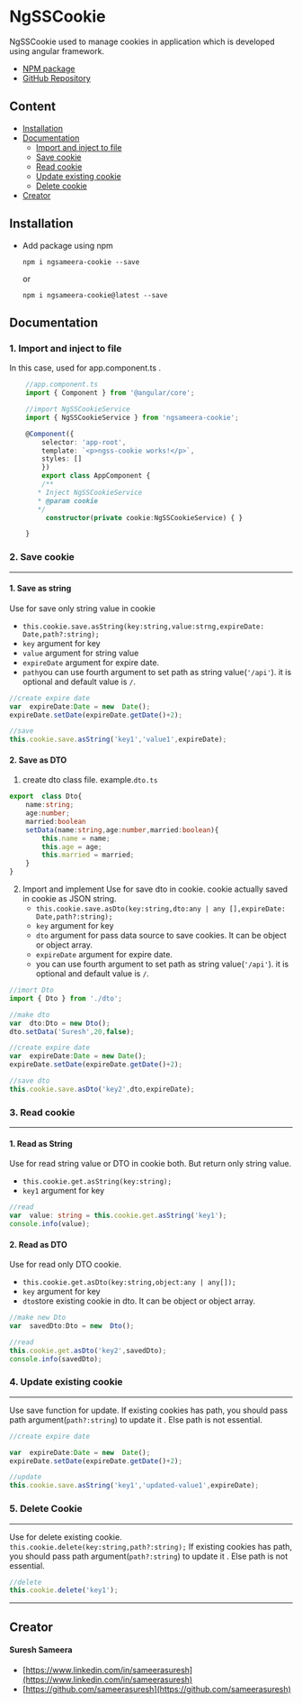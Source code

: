 # NgSSCookie
NgSSCookie used to manage cookies in application which is developed using angular framework.
- [NPM package](https://www.npmjs.com/package/ngsameera-cookie)
- [GitHub Repository](https://github.com/sameerasuresh/ngsameera-cookie)
## Content 
 - [Installation](#installation)
 - [Documentation](#documentation)
	 - [Import and inject to file](#1-import-and-inject-to-file)
	 - [Save cookie](#2-save-cookie)
	 - [Read cookie](#3-read-cookie)
	 - [Update existing cookie](#4-update-existing-cookie)
	 - [Delete cookie](#5-delete-cookie)
 - [Creator](#creator)
## Installation

 - Add package using npm
	 ```
	 npm i ngsameera-cookie --save
	 ```
	 or
	 ```
	 npm i ngsameera-cookie@latest --save
	 ```

## Documentation
 ### 1. Import and inject to file
 In this case, used for app.component.ts .
```typescript
	//app.component.ts
	import { Component } from '@angular/core';

	//import NgSSCookieService
	import { NgSSCookieService } from 'ngsameera-cookie';

	@Component({
		selector: 'app-root',
		template: `<p>ngss-cookie works!</p>`,
		styles: []
		})
		export class AppComponent {
	    /**
	   * Inject NgSSCookieService
	   * @param cookie
	   */
		 constructor(private cookie:NgSSCookieService) { }

	}
```
### 2. Save cookie
---
#### 1. Save as string
Use for save only string value in cookie
- ```this.cookie.save.asString(key:string,value:strng,expireDate: Date,path?:string);```
 - ```key``` argument for key
 - ```value``` argument for string value
 - ```expireDate``` argument for expire date.
 - ```path```you can use fourth argument to set path as string value(```'/api'```).
	it is optional and default value is ```/```.
```typescript
//create expire date
var  expireDate:Date = new  Date();
expireDate.setDate(expireDate.getDate()+2);

//save
this.cookie.save.asString('key1','value1',expireDate);
```
#### 2. Save as DTO
1. create dto class file. example.```dto.ts```
```typescript
export  class Dto{
	name:string;
	age:number;
	married:boolean
	setData(name:string,age:number,married:boolean){
		this.name = name;
		this.age = age;
		this.married = married;
	}
}
```
2. Import and implement
	Use for save dto in cookie. cookie actually saved in cookie as JSON string.
	- ```this.cookie.save.asDto(key:string,dto:any | any [],expireDate: Date,path?:string);```
	 - ```key``` argument for key
	 - ```dto``` argument for pass data source to save cookies. It can be 					object or object array.
	 - ```expireDate``` argument for expire date.
	 - you can use fourth argument to set path as string value(```'/api'```).
		it is optional and default value is ```/```.
```typescript
//imort Dto
import { Dto } from './dto';	

//make dto
var  dto:Dto = new Dto();
dto.setData('Suresh',20,false);

//create expire date
var  expireDate:Date = new Date();
expireDate.setDate(expireDate.getDate()+2);

//save dto
this.cookie.save.asDto('key2',dto,expireDate);
```
### 3. Read cookie
------
#### 1. Read as String
Use for read string value or DTO in cookie both. But return only string value.
- ```this.cookie.get.asString(key:string);```
 - ```key1``` argument for key
```typescript
//read
var  value: string = this.cookie.get.asString('key1');
console.info(value);
```
#### 2. Read as DTO
Use for read only DTO cookie.
- ```this.cookie.get.asDto(key:string,object:any | any[]);```
- ```key``` argument for key
- ```dto```store existing cookie in dto. It can be object or object array.
```typescript
//make new Dto
var  savedDto:Dto = new  Dto();

//read
this.cookie.get.asDto('key2',savedDto);
console.info(savedDto);
```
### 4. Update existing cookie
-----
Use save function for update. If existing cookies has path, you should pass path argument(```path?:string```) to update it . Else path is not essential.
```typescript
//create expire date

var  expireDate:Date = new  Date();
expireDate.setDate(expireDate.getDate()+2);

//update
this.cookie.save.asString('key1','updated-value1',expireDate);
```
### 5. Delete Cookie
------
Use for delete existing cookie. 
```this.cookie.delete(key:string,path?:string);```
If existing cookies has path, you should pass path argument(```path?:string```) to update it . Else path is not essential.
```typescript 
//delete
this.cookie.delete('key1');
```
--------
## Creator
#### Suresh Sameera
- [https://www.linkedin.com/in/sameerasuresh](https://www.linkedin.com/in/sameerasuresh)
- [https://github.com/sameerasuresh](https://github.com/sameerasuresh)
    
